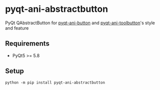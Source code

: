 # pyqt-ani-abstractbutton
PyQt QAbstractButton for <a href="https://github.com/yjg30737/pyqt-ani-button.git">pyqt-ani-button</a> and <a href="https://github.com/yjg30737/pyqt-ani-toolbutton.git">pyqt-ani-toolbutton</a>'s style and feature

## Requirements
* PyQt5 >= 5.8

## Setup
`python -m pip install pyqt-ani-abstractbutton`
